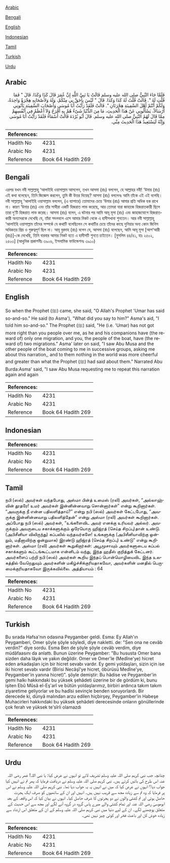 [Arabic](#arabic)

[Bengali](#bengali)

[English](#english)

[Indonesian](#indonesian)

[Tamil](#tamil)

[Turkish](#turkish)

[Urdu](#urdu)

## Arabic


<div dir="rtl" lang="ar" style={{fontSize:'larger',backgroundColor:'#f8f9fa',padding:20}}>
فَلَمَّا جَاءَ النَّبِيُّ صلى الله عليه وسلم قَالَتْ يَا نَبِيَّ اللَّهِ إِنَّ عُمَرَ قَالَ كَذَا وَكَذَا‏.‏ قَالَ ‏"‏ فَمَا قُلْتِ لَهُ ‏"‏‏.‏ قَالَتْ قُلْتُ لَهُ كَذَا وَكَذَا‏.‏ قَالَ ‏"‏ لَيْسَ بِأَحَقَّ بِي مِنْكُمْ، وَلَهُ وَلأَصْحَابِهِ هِجْرَةٌ وَاحِدَةٌ، وَلَكُمْ أَنْتُمْ أَهْلَ السَّفِينَةِ هِجْرَتَانِ ‏"‏‏.‏ قَالَتْ فَلَقَدْ رَأَيْتُ أَبَا مُوسَى وَأَصْحَابَ السَّفِينَةِ يَأْتُونِي أَرْسَالاً، يَسْأَلُونِي عَنْ هَذَا الْحَدِيثِ، مَا مِنَ الدُّنْيَا شَىْءٌ هُمْ بِهِ أَفْرَحُ وَلاَ أَعْظَمُ فِي أَنْفُسِهِمْ مِمَّا قَالَ لَهُمُ النَّبِيُّ صلى الله عليه وسلم. قَالَ أَبُو بُرْدَةَ قَالَتْ أَسْمَاءُ فَلَقَدْ رَأَيْتُ أَبَا مُوسَى وَإِنَّهُ لَيَسْتَعِيدُ هَذَا الْحَدِيثَ مِنِّي‏.‏
</div>
<div style={{backgroundColor:'#f8f9fa',padding:20, marginBottom: 10}}><table> <thead> <tr> <th>References:</th> <th></th> </tr> </thead> <tbody><tr><td>Hadith No</td><td>4231</td></tr><tr><td>Arabic No</td><td>4231</td></tr><tr><td>Reference</td><td>Book 64 Hadith 269</td></tr></tbody></table></div>

## Bengali


<div dir="ltr" lang="bn" style={{fontSize:'larger',backgroundColor:'#f8f9fa',padding:20}}>
এরপর যখন নবী সাল্লাল্লাহু ‘আলাইহি ওয়াসাল্লাম আসলেন, তখন আসমা (রাঃ) বললেন, হে আল্লাহর নবী! ‘উমার (রাঃ) এই কথা বলেছেন, তিনি জিজ্ঞেস করলেন, তুমি কী উত্তর দিয়েছ? আসমা (রাঃ) বললেনঃ আমি তাঁকে এই এই বলেছি। নবী সাল্লাল্লাহু ‘আলাইহি ওয়াসাল্লাম বললেন, (এ ব্যাপারে) তোমাদের চেয়ে ‘উমার (রাঃ) আমার প্রতি অধিক হক রাখে না। কারণ ‘উমার (রাঃ) এবং তাঁর সাথীরা একটি হিজরাত লাভ করেছে, আর তোমরা যারা জাহাজে হিজরাতকারী ছিলে তারা দু’টি হিজরাত লাভ করেছ। আসমা (রাঃ) বলেন, এ ঘটনার পর আমি আবূ মূসা (রাঃ) এবং জাহাজযোগে হিজরাতকারী অন্যদেরকে দেখেছি যে, তাঁরা সদলবলে এসে আমার নিকট থেকে এ হাদীসখানা শুনতেন। আর নবী সাল্লাল্লাহু ‘আলাইহি ওয়াসাল্লাম তাঁদের সম্পর্কে যে কথাটি বলেছিলেন সে কথাটির চেয়ে তাঁদের কাছে দুনিয়ার অন্য কোন জিনিস অধিকতর প্রিয় ও গুরুত্বপূর্ণ ছিল না। আবূ বুরদাহ (রাঃ) বলেন যে, আসমা (রাঃ) বলেছেন, আমি আবূ মূসা [আশ‘আরী (রাঃ)]-কে দেখেছি, তিনি বারবার আমার নিকট হতে এ হাদীসটি শুনতে চাইতেন। [মুসলিম ৪৪/৪১, হাঃ ২৫০২, ২৫০৩] (আধুনিক প্রকাশনীঃ ৩৯০৬, ইসলামিক ফাউন্ডেশনঃ ৩৯১০)
</div>
<div style={{backgroundColor:'#f8f9fa',padding:20, marginBottom: 10}}><table> <thead> <tr> <th>References:</th> <th></th> </tr> </thead> <tbody><tr><td>Hadith No</td><td>4231</td></tr><tr><td>Arabic No</td><td>4231</td></tr><tr><td>Reference</td><td>Book 64 Hadith 269</td></tr></tbody></table></div>

## English


<div dir="ltr" lang="en" style={{fontSize:'larger',backgroundColor:'#f8f9fa',padding:20}}>
So when the Prophet (ﷺ) came, she said, "O Allah's Prophet 'Umar has said so-and-so." He said (to Asma'), "What did you say to him?" Asma's aid, "I told him so-and-so." The Prophet (ﷺ) said, "He (i.e. 'Umar) has not got more right than you people over me, as he and his companions have (the reward of) only one migration, and you, the people of the boat, have (the reward of) two migrations." Asma' later on said, "I saw Abu Musa and the other people of the boat coming to me in successive groups, asking me about this narration,, and to them nothing in the world was more cheerful and greater than what the Prophet (ﷺ) had said about them." Narrated Abu Burda:Asma' said, "I saw Abu Musa requesting me to repeat this narration again and again
</div>
<div style={{backgroundColor:'#f8f9fa',padding:20, marginBottom: 10}}><table> <thead> <tr> <th>References:</th> <th></th> </tr> </thead> <tbody><tr><td>Hadith No</td><td>4231</td></tr><tr><td>Arabic No</td><td>4231</td></tr><tr><td>Reference</td><td>Book 64 Hadith 269</td></tr></tbody></table></div>

## Indonesian


<div dir="ltr" lang="id" style={{fontSize:'larger',backgroundColor:'#f8f9fa',padding:20}}>

</div>
<div style={{backgroundColor:'#f8f9fa',padding:20, marginBottom: 10}}><table> <thead> <tr> <th>References:</th> <th></th> </tr> </thead> <tbody><tr><td>Hadith No</td><td>4231</td></tr><tr><td>Arabic No</td><td>4231</td></tr><tr><td>Reference</td><td>Book 64 Hadith 269</td></tr></tbody></table></div>

## Tamil


<div dir="ltr" lang="ta" style={{fontSize:'larger',backgroundColor:'#f8f9fa',padding:20}}>
நபி (ஸல்) அவர்கள் வந்தபோது, அஸ்மா பின்த் உமைஸ் (ரலி) அவர்கள், “அல்லாஹ்வின் தூதரே! உமர் அவர்கள் இன்னின்னவாறு சொன்னார்கள்” என்று கூறினார்கள். “அவருக்கு நீ என்ன பதிலளித்தாய்?” என்று நபி (ஸல்) அவர்கள் கேட்டபோது, “அவருக்கு இன்னின்னவாறு பதிலளித்தேன்” என்று அஸ்மா (ரலி) அவர்கள் கூறினார்கள். அப்போது நபி (ஸல்) அவர்கள், “உங்களைவிட அவர் எனக்கு உரியவர் அல்லர். அவருக்கும் அவருடைய சகாக்களுக்கும் ஒரேயொரு ஹிஜ்ரத் (செய்த சிறப்பு)தான் உண்டு. (அபிசீனியா விலிருந்து) கப்பலில் வந்தவர்களே! உங்களுக்கு (அபிசீனியாவிற்கு ஒன்றும், மதீனாவிற்கு ஒன்றுமாக) இரண்டு ஹிஜ்ரத் (செய்த சிறப்பு) உண்டு” என்று கூறினார்கள். அஸ்மா (ரலி) அவர்கள் கூறுகிறார்கள்: அபூமூசாவும் அவர்களுடைய கப்பல் சகாக்களும் கூட்டங்கூட்டமாக என்னிடம் வந்து, இந்த ஹதீஸ் குறித்துக் கேட்டனர். அவர்களைப் பற்றி நபி (ஸல்) அவர்கள் கூறிய இந்தப் பொன்மொழியைவிட இந்த உலகத்தில் வேறெதுவும் அவர்களின் மகிழ்ச்சிக்குரியதாகவோ, அவர்களின் மனதில் பெருமைக்குரியதாகவோ இருக்கவில்லை. அத்தியாயம் : 64
</div>
<div style={{backgroundColor:'#f8f9fa',padding:20, marginBottom: 10}}><table> <thead> <tr> <th>References:</th> <th></th> </tr> </thead> <tbody><tr><td>Hadith No</td><td>4231</td></tr><tr><td>Arabic No</td><td>4231</td></tr><tr><td>Reference</td><td>Book 64 Hadith 269</td></tr></tbody></table></div>

## Turkish


<div dir="ltr" lang="tr" style={{fontSize:'larger',backgroundColor:'#f8f9fa',padding:20}}>
Bu sırada Hafsa'nın odasına Peygamber geldi. Esma: Ey Allah'ın Peygamberi, Omer şöyle şöyle söyledi, diye nakletti. de: "Sen ona ne cevâb verdin?" diye sordu. Esma Ben de şöyle şöyle cevâb verdim, diye müdâfaasını da anlattı. Bunun üzerine Peygamber: "Bu hususta Omer bana sizden daha lâyık ve yakın değildir. Omer ve Omer'le (Medîne'ye) hicret eden arkadaşları için bir hicret sevabı vardır. Ey gemi yoldaşları, sizin için ise iki hicret sevabı vardır (Birisi Necâşî'ye hicret, öbürüsü Medîne'ye, Peygamber'in yanına hicret)". şöyle demiştir: Bu hâdise ve Peygamber'in gemi halkı hakkındaki bu yüksek şehâdeti üzerine bir de gördüm ki, bunu işiten Ebû Mûsâ el-Eş'arî ve bütün yoldaşlarımız, birbiri ardınca takım takım ziyaretime geliyorlar ve bu hadîsi sevinçle benden soruyorlardı. Bir derecede ki, dünyâ malından arzu edilen hiçbirşey, Peygamber'in Habeşe Muhacirleri hakkındaki bu yüksek şehâdeti derecesinde onların gönüllerinde çok ferah ve yüksek te'sîrli olamazdı
</div>
<div style={{backgroundColor:'#f8f9fa',padding:20, marginBottom: 10}}><table> <thead> <tr> <th>References:</th> <th></th> </tr> </thead> <tbody><tr><td>Hadith No</td><td>4231</td></tr><tr><td>Arabic No</td><td>4231</td></tr><tr><td>Reference</td><td>Book 64 Hadith 269</td></tr></tbody></table></div>

## Urdu


<div dir="rtl" lang="ur" style={{fontSize:'larger',backgroundColor:'#f8f9fa',padding:20}}>
چنانچہ جب نبی کریم صلی اللہ علیہ وسلم تشریف لائے تو انہوں نے عرض کیا: یا نبی اللہ! عمر رضی اللہ عنہ اس طرح کی باتیں کرتے ہیں۔ نبی کریم صلی اللہ علیہ وسلم نے دریافت فرمایا کہ پھر تم نے انہیں کیا جواب دیا؟ انہوں نے عرض کیا کہ میں نے انہیں یہ یہ جواب دیا تھا۔ نبی کریم صلی اللہ علیہ وسلم نے اس پر فرمایا کہ وہ تم سے زیادہ مجھ سے قریب نہیں ہیں۔ انہیں اور ان کے ساتھیوں کو صرف ایک ہجرت حاصل ہوئی اور تم کشتی والوں نے دو ہجرتوں کا شرف حاصل کیا۔ انہوں نے بیان کیا کہ اس واقعہ کے بعد ابوموسیٰ رضی اللہ عنہ اور تمام کشتی والے میرے پاس گروہ در گروہ آنے لگے اور مجھ سے اس حدیث کے متعلق پوچھنے لگے۔ ان کے لیے دنیا میں نبی کریم صلی اللہ علیہ وسلم کے ان کے متعلق اس ارشاد سے زیادہ خوش کن اور باعث فخر اور کوئی چیز نہیں تھی۔
</div>
<div style={{backgroundColor:'#f8f9fa',padding:20, marginBottom: 10}}><table> <thead> <tr> <th>References:</th> <th></th> </tr> </thead> <tbody><tr><td>Hadith No</td><td>4231</td></tr><tr><td>Arabic No</td><td>4231</td></tr><tr><td>Reference</td><td>Book 64 Hadith 269</td></tr></tbody></table></div>